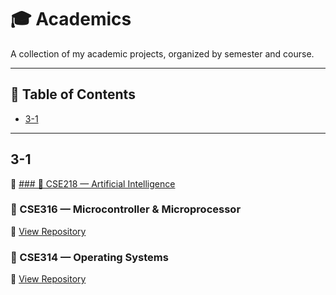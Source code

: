 # 🎓 Academics

A collection of my academic projects, organized by semester and course.

---

## 📑 Table of Contents

- [3-1](#3-1)

---

## 3-1
 
🔗 [### 📘 CSE218 — Artificial Intelligence ](https://github.com/Nakib-Arman/CSE218---ArtificialIntelligence)

### 📗 CSE316 — Microcontroller & Microprocessor  
🔗 [View Repository](https://github.com/Nakib-Arman/CSE316---VAR-System)

### 📙 CSE314 — Operating Systems  
🔗 [View Repository](https://github.com/Nakib-Arman/CSE314---xv6-Scheduler)
